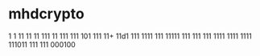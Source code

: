 
# mhdcrypto
1
1
11
11
11
111
11
111
111
101
111
11+
11d1
111
1111
111
11111
111
111
111
1111
1111
1111
111011
111
111
000100
